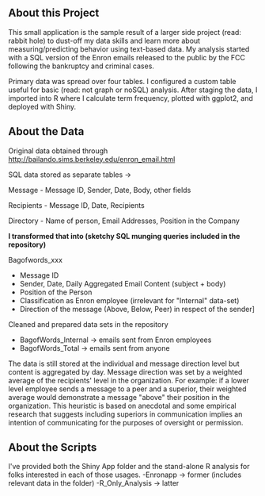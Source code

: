 
## About this Project
This small application is the sample result of a larger side project (read: rabbit hole) to dust-off my data skills and learn more about measuring/predicting behavior using text-based data. My analysis started with a SQL version of the Enron emails released to the public by the FCC following the bankruptcy and criminal cases.

Primary data was spread over four tables. I configured a custom table useful for basic (read: not graph or noSQL) analysis. After staging the data, I imported into R where I calculate term frequency, plotted with ggplot2, and deployed with Shiny.

## About the Data
Original data obtained through http://bailando.sims.berkeley.edu/enron_email.html

SQL data stored as separate tables ->

Message - Message ID, Sender, Date, Body, other fields

Recipients - Message ID, Date, Recipients

Directory - Name of person, Email Addresses, Position in the Company


**I transformed that into (sketchy SQL munging queries included in the repository)**

Bagofwords_xxx
- Message ID
- Sender, Date, Daily Aggregated Email Content (subject + body)
- Position of the Person
- Classification as Enron employee (irrelevant for "Internal" data-set)
- Direction of the message (Above, Below, Peer) in respect of the sender]
    

Cleaned and prepared data sets in the repository
- BagofWords_Internal -> emails sent from Enron employees
- BagofWords_Total -> emails sent from anyone

The data is still stored at the individual and message direction level but content is aggregated by day. Message direction was set by a weighted average of the recipients' level in the organization. For example: if a lower level employee sends a message to a peer and a superior, their weighted average would demonstrate a message "above" their position in the organization. This heuristic is based on anecdotal and some empirical research that suggests including superiors in communication implies an intention of communicating for the purposes of oversight or permission.


## About the Scripts 
I've provided both the Shiny App folder and the stand-alone R analysis for folks interested in each of those usages.
-Enronapp -> former (includes relevant data in the folder)
-R_Only_Analysis -> latter 
